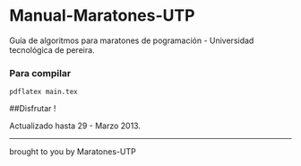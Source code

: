 Manual-Maratones-UTP
====================

Guía de algoritmos para maratones de pogramación - Universidad tecnológica de pereira.

### Para compilar
	
	pdflatex main.tex


##Disfrutar !

Actualizado hasta 29 - Marzo 2013.

_______
brought to you by Maratones-UTP
